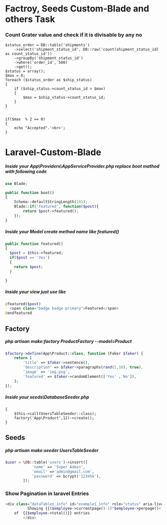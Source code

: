 # Factroy, Seeds Custom-Blade and others Task 

### Count Grater value and check if it is divisable by any no
```
$status_order = DB::table('shipments')
	->select('shipment_status_id', DB::raw('count(shipment_status_id) as count_status_id'))
	->groupBy('shipment_status_id')
	->where('order_id', 500)
	->get();
$status = array();
$max = 0;
foreach ($status_order as $ship_status) 
{
	if ($ship_status->count_status_id > $max) 
	{
		$max = $ship_status->count_status_id;
	}
}


if($max  % 2 == 0)
{
	echo "Accepted".'<br>';
}

```
# Laravel-Custom-Blade
##### Inside your App\Providers\AppServiceProvider.php replace boot mathod with following code
```php
use Blade;

public function boot()
{
    Schema::defaultStringLength(191);
    Blade::if('featured', function($post){
        return $post->featured();
    });
}
```
##### Inside your Model create method name like featured()
```php
public function featured()
{
  $post = $this->featured;
  if($post == 'Yes')
  {
    return $post;
  }

}
```
##### Inside your view just use like
```php
@featured($post)  
  <span class="badge badge-primary">Featured</span>
@endfeatured
```
## Factory 
##### php artisan make:factory ProductFactory --model=Product
```php
$factory->define(App\Product::class, function (Faker $faker) {
    return [
        'title' => $faker->sentence(),
        'description' => $faker->paragraphs(rand(2,10), true),
        'image' => 'img.png',
        'featured' => $faker->randomElement(['Yes' ,'No']),
    ];
});
```
#####  Inside your seeds\DatabaseSeeder.php
```phppublic function run()
{
    $this->call(UsersTableSeeder::class);
    factory('App\Product',12)->create();
}
```
## Seeds
#####  php artisan make:seeder UsersTableSeeder
```php
$user = \DB::table('users')->insert([
            'name' => 'Super Admin',
            'email' =>'admin@gmail.com',
            'password' => bcrypt('123456'),
        ]);
```
### Show Pagination in laravel Entries
```php
<div class="dataTables_info" id="example1_info" role="status" aria-live="polite">
          Showing {{($employee->currentpage()-1)*$employee->perpage()+1}} to {{$employee->currentpage()*$employee->perpage()}}
    of  {{$employee->total()}} entries
        </div>

```
